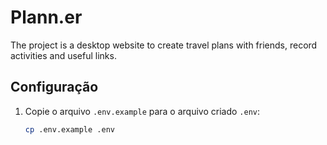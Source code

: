 # Plann.er
The project is a desktop website to create travel plans with friends, record activities and useful links.

## Configuração

1. Copie o arquivo `.env.example` para o arquivo criado `.env`:
   ```sh
   cp .env.example .env